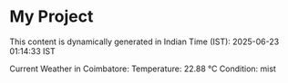# My Project

This content is dynamically generated in Indian Time (IST): 2025-06-23 01:14:33 IST


Current Weather in Coimbatore:
Temperature: 22.88 °C
Condition: mist
